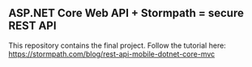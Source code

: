 ## ASP.NET Core Web API + Stormpath = secure REST API

This repository contains the final project. Follow the tutorial here: https://stormpath.com/blog/rest-api-mobile-dotnet-core-mvc
